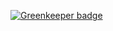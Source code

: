 
[![Greenkeeper badge](https://badges.greenkeeper.io/AdamMarczyk/graphql-users.svg)](https://greenkeeper.io/)
